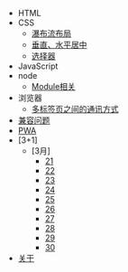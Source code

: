 * HTML
* CSS
  * [瀑布流布局](css/waterfall-update)
  * [垂直、水平居中](css/center)
  * [选择器](css/selector)
* JavaScript
* node
  * [Module相关](node/module)
* 浏览器
  * [多标签页之间的通讯方式](browser/page-communication)
* [兼容问题](compatible/compatible)
* [PWA](pwa/serviceWorker)
* [3+1]
  * [3月]
    * [21](3plus1/2020/3/21)
    * [22](3plus1/2020/3/22)
    * [23](3plus1/2020/3/23)
    * [24](3plus1/2020/3/24)
    * [25](3plus1/2020/3/25)
    * [26](3plus1/2020/3/26)
    * [27](3plus1/2020/3/27)
    * [28](3plus1/2020/3/28)
    * [29](3plus1/2020/3/29)
    * [30](3plus1/2020/3/30)
* [关于](about) 